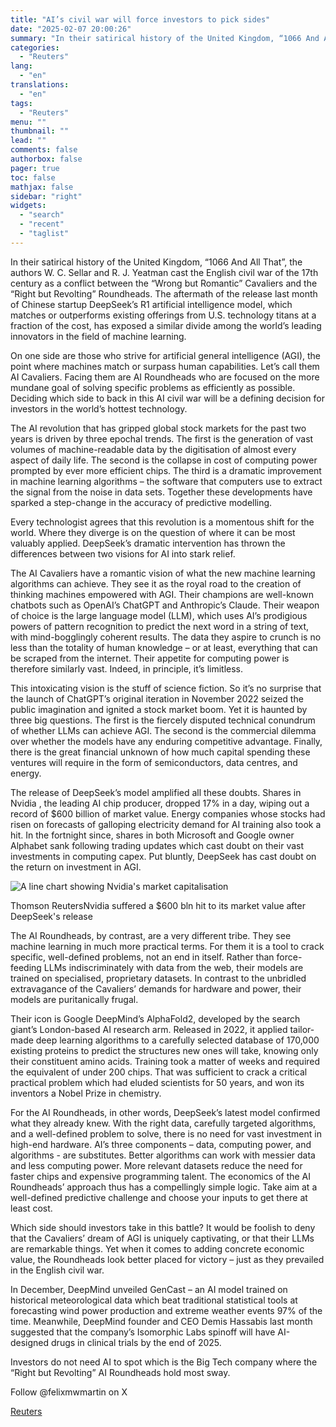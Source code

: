 ```yaml
---
title: "AI’s civil war will force investors to pick sides"
date: "2025-02-07 20:00:26"
summary: "In their satirical history of the United Kingdom, “1066 And All That”, the authors W. C. Sellar and R. J. Yeatman cast the English civil war of the 17th century as a conflict between the “Wrong but Romantic” Cavaliers and the “Right but Revolting” Roundheads. The aftermath of the release..."
categories:
  - "Reuters"
lang:
  - "en"
translations:
  - "en"
tags:
  - "Reuters"
menu: ""
thumbnail: ""
lead: ""
comments: false
authorbox: false
pager: true
toc: false
mathjax: false
sidebar: "right"
widgets:
  - "search"
  - "recent"
  - "taglist"
---
```


In their satirical history of the United Kingdom, “1066 And All That”, the authors W. C. Sellar and R. J. Yeatman cast the English civil war of the 17th century as a conflict between the “Wrong but Romantic” Cavaliers and the “Right but Revolting” Roundheads. The aftermath of the release last month of Chinese startup DeepSeek’s R1 artificial intelligence model, which matches or outperforms existing offerings from U.S. technology titans at a fraction of the cost, has exposed a similar divide among the world’s leading innovators in the field of machine learning.

On one side are those who strive for artificial general intelligence (AGI), the point where machines match or surpass human capabilities. Let’s call them AI Cavaliers. Facing them are AI Roundheads who are focused on the more mundane goal of solving specific problems as efficiently as possible. Deciding which side to back in this AI civil war will be a defining decision for investors in the world’s hottest technology.

The AI revolution that has gripped global stock markets for the past two years is driven by three epochal trends. The first is the generation of vast volumes of machine-readable data by the digitisation of almost every aspect of daily life. The second is the collapse in cost of computing power prompted by ever more efficient chips. The third is a dramatic improvement in machine learning algorithms – the software that computers use to extract the signal from the noise in data sets. Together these developments have sparked a step-change in the accuracy of predictive modelling.

Every technologist agrees that this revolution is a momentous shift for the world. Where they diverge is on the question of where it can be most valuably applied. DeepSeek’s dramatic intervention has thrown the differences between two visions for AI into stark relief.

The AI Cavaliers have a romantic vision of what the new machine learning algorithms can achieve. They see it as the royal road to the creation of thinking machines empowered with AGI. Their champions are well-known chatbots such as OpenAI’s ChatGPT and Anthropic’s Claude. Their weapon of choice is the large language model (LLM), which uses AI’s prodigious powers of pattern recognition to predict the next word in a string of text, with mind-bogglingly coherent results. The data they aspire to crunch is no less than the totality of human knowledge – or at least, everything that can be scraped from the internet. Their appetite for computing power is therefore similarly vast. Indeed, in principle, it’s limitless.

This intoxicating vision is the stuff of science fiction. So it’s no surprise that the launch of ChatGPT’s original iteration in November 2022 seized the public imagination and ignited a stock market boom. Yet it is haunted by three big questions. The first is the fiercely disputed technical conundrum of whether LLMs can achieve AGI. The second is the commercial dilemma over whether the models have any enduring competitive advantage. Finally, there is the great financial unknown of how much capital spending these ventures will require in the form of semiconductors, data centres, and energy.

The release of DeepSeek’s model amplified all these doubts. Shares in Nvidia , the leading AI chip producer, dropped 17% in a day, wiping out a record of $600 billion of market value. Energy companies whose stocks had risen on forecasts of galloping electricity demand for AI training also took a hit. In the fortnight since, shares in both Microsoft and Google owner Alphabet sank following trading updates which cast doubt on their vast investments in computing capex. Put bluntly, DeepSeek has cast doubt on the return on investment in AGI.

![A line chart showing Nvidia's market capitalisation](https://s3.tradingview.com/news/image/tag:reuters.com,2025:newsml_L4N3OY01Z-d19c50f34b9a436a556d8ccea7ce6f1b-resized.jpeg)

Thomson ReutersNvidia suffered a $600 bln hit to its market value after DeepSeek's release



The AI Roundheads, by contrast, are a very different tribe. They see machine learning in much more practical terms. For them it is a tool to crack specific, well-defined problems, not an end in itself. Rather than force-feeding LLMs indiscriminately with data from the web, their models are trained on specialised, proprietary datasets. In contrast to the unbridled extravagance of the Cavaliers’ demands for hardware and power, their models are puritanically frugal.

Their icon is Google DeepMind’s AlphaFold2, developed by the search giant’s London-based AI research arm. Released in 2022, it applied tailor-made deep learning algorithms to a carefully selected database of 170,000 existing proteins to predict the structures new ones will take, knowing only their constituent amino acids. Training took a matter of weeks and required the equivalent of under 200 chips. That was sufficient to crack a critical practical problem which had eluded scientists for 50 years, and won its inventors a Nobel Prize in chemistry.

For the AI Roundheads, in other words, DeepSeek’s latest model confirmed what they already knew. With the right data, carefully targeted algorithms, and a well-defined problem to solve, there is no need for vast investment in high-end hardware. AI’s three components – data, computing power, and algorithms - are substitutes. Better algorithms can work with messier data and less computing power. More relevant datasets reduce the need for faster chips and expensive programming talent. The economics of the AI Roundheads’ approach thus has a compellingly simple logic. Take aim at a well-defined predictive challenge and choose your inputs to get there at least cost.

Which side should investors take in this battle? It would be foolish to deny that the Cavaliers’ dream of AGI is uniquely captivating, or that their LLMs are remarkable things. Yet when it comes to adding concrete economic value, the Roundheads look better placed for victory – just as they prevailed in the English civil war.

In December, DeepMind unveiled GenCast – an AI model trained on historical meteorological data which beat traditional statistical tools at forecasting wind power production and extreme weather events 97% of the time. Meanwhile, DeepMind founder and CEO Demis Hassabis last month suggested that the company’s Isomorphic Labs spinoff will have AI-designed drugs in clinical trials by the end of 2025.

Investors do not need AI to spot which is the Big Tech company where the “Right but Revolting” AI Roundheads hold most sway.

Follow @felixmwmartin on X

[Reuters](https://www.tradingview.com/news/reuters.com,2025:newsml_L4N3OY01Z:0-ai-s-civil-war-will-force-investors-to-pick-sides/)
